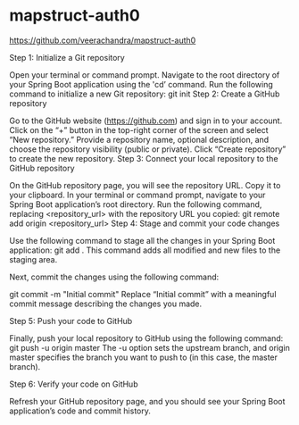 # mapstruct-auth0

https://github.com/veerachandra/mapstruct-auth0

Step 1: Initialize a Git repository

Open your terminal or command prompt.
Navigate to the root directory of your Spring Boot application using the 'cd’ command.
Run the following command to initialize a new Git repository:
git init
Step 2: Create a GitHub repository

Go to the GitHub website (https://github.com) and sign in to your account.
Click on the “+” button in the top-right corner of the screen and select “New repository.”
Provide a repository name, optional description, and choose the repository visibility (public or private).
Click “Create repository” to create the new repository.
Step 3: Connect your local repository to the GitHub repository

On the GitHub repository page, you will see the repository URL. Copy it to your clipboard.
In your terminal or command prompt, navigate to your Spring Boot application’s root directory.
Run the following command, replacing <repository_url> with the repository URL you copied:
git remote add origin <repository_url>
Step 4: Stage and commit your code changes

Use the following command to stage all the changes in your Spring Boot application:
git add .
This command adds all modified and new files to the staging area.

Next, commit the changes using the following command:

git commit -m "Initial commit"
Replace “Initial commit” with a meaningful commit message describing the changes you made.

Step 5: Push your code to GitHub

Finally, push your local repository to GitHub using the following command:
git push -u origin master
The -u option sets the upstream branch, and origin master specifies the branch you want to push to (in this case, the master branch).

Step 6: Verify your code on GitHub

Refresh your GitHub repository page, and you should see your Spring Boot application’s code and commit history.

